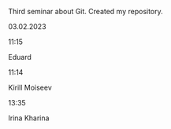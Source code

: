 Third seminar about Git. Created my repository.

03.02.2023


11:15

Eduard

11:14

Kirill Moiseev

13:35

Irina Kharina
